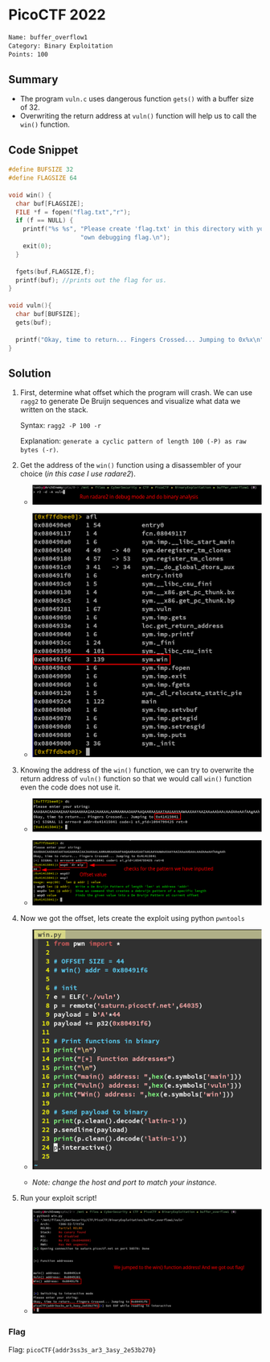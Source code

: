 # PicoCTF 2022

```bash
Name: buffer_overflow1
Category: Binary Exploitation
Points: 100
```

## Summary

- The program `vuln.c` uses dangerous function `gets()` with a buffer size of 32.
- Overwriting the return address at `vuln()` function will help us to call the `win()` function.

## Code Snippet

```c
#define BUFSIZE 32
#define FLAGSIZE 64

void win() {
  char buf[FLAGSIZE];
  FILE *f = fopen("flag.txt","r");
  if (f == NULL) {
    printf("%s %s", "Please create 'flag.txt' in this directory with your",
                    "own debugging flag.\n");
    exit(0);
  }

  fgets(buf,FLAGSIZE,f);
  printf(buf); //prints out the flag for us.
}

void vuln(){
  char buf[BUFSIZE];
  gets(buf);

  printf("Okay, time to return... Fingers Crossed... Jumping to 0x%x\n", get_return_address());
}


```

## Solution

1. First, determine what offset which the program will crash. We can use `ragg2` to generate De Bruijn sequences and visualize what data we written on the stack.

    Syntax: `ragg2 -P 100 -r`

    Explanation: `generate a cyclic pattern of length 100 (-P) as raw bytes (-r)`.

2. Get the address of the `win()` function using a disassembler of your choice (*in this case I use radare2*).

   - ![r2](https://raw.githubusercontent.com/hambyhacks/hambyhacks.github.io/main/Writeups/PicoCTF2022/Binary_Exploitation/buffer_overflow1/img/r2.png)

   - ![Win func](https://raw.githubusercontent.com/hambyhacks/hambyhacks.github.io/main/Writeups/PicoCTF2022/Binary_Exploitation/buffer_overflow1/img/win.png)

3. Knowing the address of the `win()` function, we can try to overwrite the return address of `vuln()` function so that we would call `win()` function even the code does not use it.

   - ![Binary run](https://raw.githubusercontent.com/hambyhacks/hambyhacks.github.io/main/Writeups/PicoCTF2022/Binary_Exploitation/buffer_overflow1/img/run_binary.png)

   - ![Offset](https://raw.githubusercontent.com/hambyhacks/hambyhacks.github.io/main/Writeups/PicoCTF2022/Binary_Exploitation/buffer_overflow1/img/offset.png)

4. Now we got the offset, lets create the exploit using python `pwntools`

   - ![win.py](https://raw.githubusercontent.com/hambyhacks/hambyhacks.github.io/main/Writeups/PicoCTF2022/Binary_Exploitation/buffer_overflow1/img/win_py.png)
  
   - *Note: change the host and port to match your instance.*

5. Run your exploit script!

   - ![flag](https://raw.githubusercontent.com/hambyhacks/hambyhacks.github.io/main/Writeups/PicoCTF2022/Binary_Exploitation/buffer_overflow1/img/flag.png)

### Flag

Flag: `picoCTF{addr3ss3s_ar3_3asy_2e53b270}`
